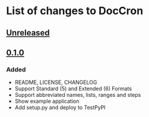 # List of changes to DocCron

## [Unreleased]

## [0.1.0]
### Added
- README, LICENSE, CHANGELOG
- Support Standard (5) and Extended (6) Formats
- Support abbreviated names, lists, ranges and steps
- Show example application
- Add setup.py and deploy to TestPyPI

[Unreleased]: https://github.com/Code-ReaQtor/DocCron/compare/0.1.0...master
[0.1.0]: https://github.com/Code-ReaQtor/DocCron/releases/tag/0.1.0